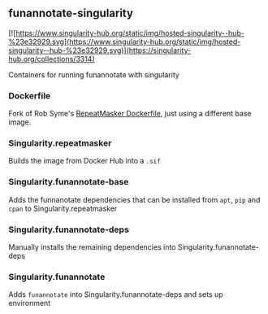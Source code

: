 ## funannotate-singularity

[![https://www.singularity-hub.org/static/img/hosted-singularity--hub-%23e32929.svg](https://www.singularity-hub.org/static/img/hosted-singularity--hub-%23e32929.svg)](https://singularity-hub.org/collections/3314)

Containers for running funannotate with singularity

### Dockerfile

Fork of Rob Syme's [RepeatMasker Dockerfile](https://github.com/robsyme/nextflow-annotate/tree/master/Dockerfiles/RepeatMasker-onbuild), just using a different base image.

### Singularity.repeatmasker

Builds the image from Docker Hub into a `.sif`

### Singularity.funannotate-base

Adds the funnanotate dependencies that can be installed from `apt`, `pip` and `cpan` to Singularity.repeatmasker

### Singularity.funannotate-deps

Manually installs the remaining dependencies into Singularity.funannotate-deps

### Singularity.funannotate

Adds `funannotate` into Singularity.funannotate-deps and sets up environment

